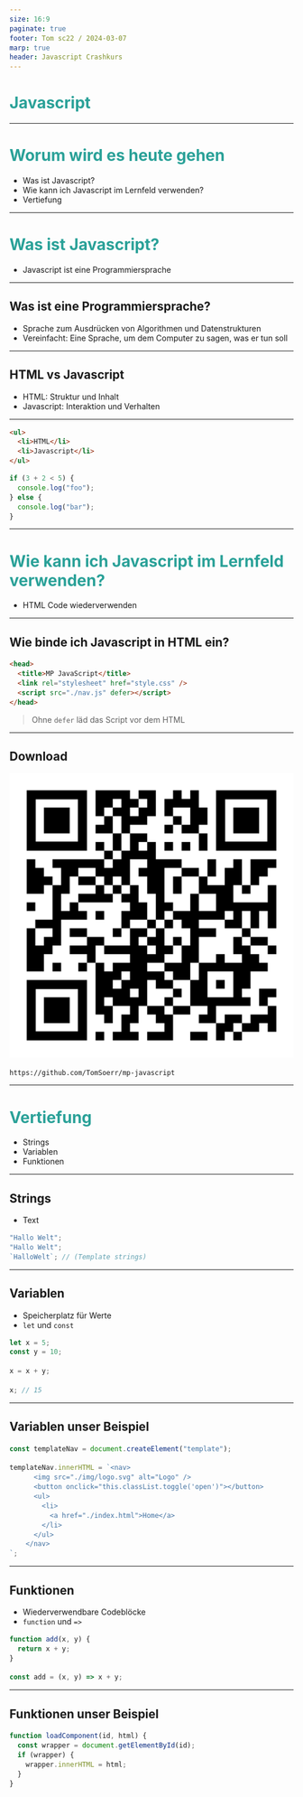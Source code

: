 ```yaml
---
size: 16:9
paginate: true
footer: Tom sc22 / 2024-03-07
marp: true
header: Javascript Crashkurs
---
```


<style>
  h1 {
    color: #2aa198;
  }
</style>

# Javascript

---

# Worum wird es heute gehen

- Was ist Javascript?
- Wie kann ich Javascript im Lernfeld verwenden?
- Vertiefung

---

# Was ist Javascript?

- Javascript ist eine Programmiersprache

---

## Was ist eine Programmiersprache?

- Sprache zum Ausdrücken von Algorithmen und Datenstrukturen
- Vereinfacht: Eine Sprache, um dem Computer zu sagen, was er tun soll

---

## HTML vs Javascript

- HTML: Struktur und Inhalt
- Javascript: Interaktion und Verhalten

---

```html
<ul>
  <li>HTML</li>
  <li>Javascript</li>
</ul>
```

```js
if (3 + 2 < 5) {
  console.log("foo");
} else {
  console.log("bar");
}
```

---

# Wie kann ich Javascript im Lernfeld verwenden?

- HTML Code wiederverwenden

---

## Wie binde ich Javascript in HTML ein?

```html
<head>
  <title>MP JavaScript</title>
  <link rel="stylesheet" href="style.css" />
  <script src="./nav.js" defer></script>
</head>
```

> Ohne `defer` läd das Script vor dem HTML

---

## Download

![bg right contain](./qr-code.png)

`https://github.com/TomSoerr/mp-javascript`

---

# Vertiefung

- Strings
- Variablen
- Funktionen

---

## Strings

- Text

```js
"Hallo Welt";
"Hallo Welt";
`HalloWelt`; // (Template strings)
```

---

## Variablen

- Speicherplatz für Werte
- `let` und `const`

```js
let x = 5;
const y = 10;

x = x + y;

x; // 15
```

---

## Variablen unser Beispiel

```js
const templateNav = document.createElement("template");

templateNav.innerHTML = `<nav>
      <img src="./img/logo.svg" alt="Logo" />
      <button onclick="this.classList.toggle('open')"></button>
      <ul>
        <li>
          <a href="./index.html">Home</a>
        </li>
      </ul>
    </nav>
`;
```

---

## Funktionen

- Wiederverwendbare Codeblöcke
- `function` und `=>`

```js
function add(x, y) {
  return x + y;
}

const add = (x, y) => x + y;
```

---

## Funktionen unser Beispiel

```js
function loadComponent(id, html) {
  const wrapper = document.getElementById(id);
  if (wrapper) {
    wrapper.innerHTML = html;
  }
}
```
